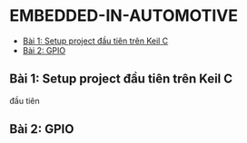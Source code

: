 # EMBEDDED-IN-AUTOMOTIVE
- [Bài 1: Setup project đầu tiên trên Keil C](#setup)
- [Bài 2: GPIO](#gpio)
## Bài 1: Setup project đầu tiên trên Keil C
đầu tiên
## Bài 2: GPIO
